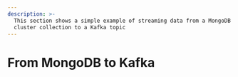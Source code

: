 ```yaml
---
description: >-
  This section shows a simple example of streaming data from a MongoDB Atlas
  cluster collection to a Kafka topic
---
```


# From MongoDB to Kafka

